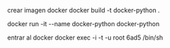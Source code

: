 crear imagen docker 
docker build -t docker-python .

docker run -it --name docker-python docker-python

entrar al docker  docker exec -i -t -u root 6ad5 /bin/sh